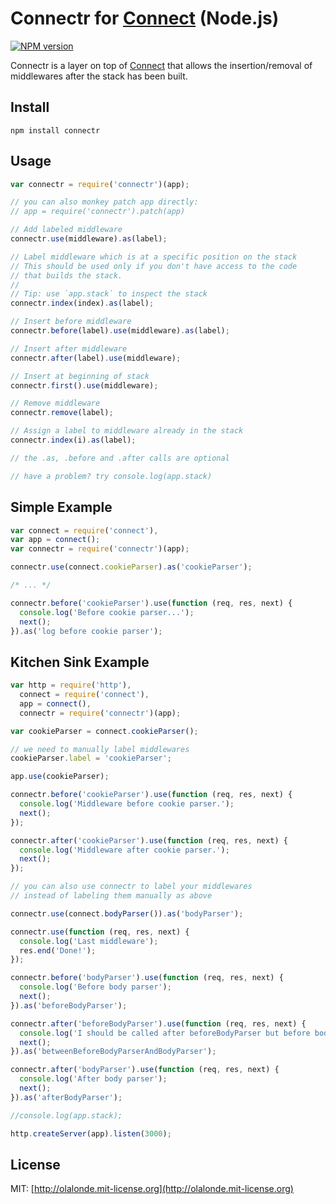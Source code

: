 # Connectr for [Connect](https://github.com/senchalabs/connect) (Node.js)

[![NPM version](https://badge.fury.io/js/connectr.png)](http://badge.fury.io/js/connectr)

Connectr is a layer on top of [Connect](https://github.com/senchalabs/connect) that allows the insertion/removal of middlewares
after the stack has been built.

## Install

    npm install connectr

## Usage

```javascript
var connectr = require('connectr')(app);

// you can also monkey patch app directly:
// app = require('connectr').patch(app)

// Add labeled middleware
connectr.use(middleware).as(label);

// Label middleware which is at a specific position on the stack
// This should be used only if you don't have access to the code
// that builds the stack.
//
// Tip: use `app.stack` to inspect the stack
connectr.index(index).as(label);

// Insert before middleware
connectr.before(label).use(middleware).as(label);

// Insert after middleware
connectr.after(label).use(middleware);

// Insert at beginning of stack
connectr.first().use(middleware);

// Remove middleware
connectr.remove(label);

// Assign a label to middleware already in the stack
connectr.index(i).as(label);

// the .as, .before and .after calls are optional

// have a problem? try console.log(app.stack)
```

## Simple Example

```javascript
var connect = require('connect'),
var app = connect();
var connectr = require('connectr')(app);

connectr.use(connect.cookieParser).as('cookieParser');

/* ... */

connectr.before('cookieParser').use(function (req, res, next) {
  console.log('Before cookie parser...');
  next();
}).as('log before cookie parser');

```

## Kitchen Sink Example 

```javascript 
var http = require('http'),
  connect = require('connect'),
  app = connect(),
  connectr = require('connectr')(app);

var cookieParser = connect.cookieParser();

// we need to manually label middlewares
cookieParser.label = 'cookieParser';

app.use(cookieParser);

connectr.before('cookieParser').use(function (req, res, next) {
  console.log('Middleware before cookie parser.');
  next();
});

connectr.after('cookieParser').use(function (req, res, next) {
  console.log('Middleware after cookie parser.');
  next();
});

// you can also use connectr to label your middlewares
// instead of labeling them manually as above

connectr.use(connect.bodyParser()).as('bodyParser');

connectr.use(function (req, res, next) {
  console.log('Last middleware');       
  res.end('Done!');
});

connectr.before('bodyParser').use(function (req, res, next) {
  console.log('Before body parser');
  next();
}).as('beforeBodyParser');

connectr.after('beforeBodyParser').use(function (req, res, next) {
  console.log('I should be called after beforeBodyParser but before bodyParser');
  next();
}).as('betweenBeforeBodyParserAndBodyParser');

connectr.after('bodyParser').use(function (req, res, next) {
  console.log('After body parser');
  next();
}).as('afterBodyParser');

//console.log(app.stack);

http.createServer(app).listen(3000);
```

## License

MIT: [http://olalonde.mit-license.org](http://olalonde.mit-license.org)
